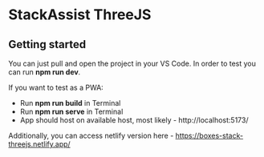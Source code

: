 # StackAssist ThreeJS



## Getting started

You can just pull and open the project in your VS Code. In order to test you can run **npm run dev**.

If you want to test as a PWA:
- Run **npm run build** in Terminal
- Run **npm run serve** in Terminal
- App should host on available host, most likely - http://localhost:5173/

Additionally, you can access netlify version here - https://boxes-stack-threejs.netlify.app/

